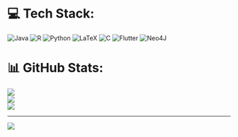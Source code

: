 
# 💻 Tech Stack:
![Java](https://img.shields.io/badge/java-%23ED8B00.svg?style=for-the-badge&logo=openjdk&logoColor=white) ![R](https://img.shields.io/badge/r-%23276DC3.svg?style=for-the-badge&logo=r&logoColor=white) ![Python](https://img.shields.io/badge/python-3670A0?style=for-the-badge&logo=python&logoColor=ffdd54) ![LaTeX](https://img.shields.io/badge/latex-%23008080.svg?style=for-the-badge&logo=latex&logoColor=white) ![C](https://img.shields.io/badge/c-%2300599C.svg?style=for-the-badge&logo=c&logoColor=white) ![Flutter](https://img.shields.io/badge/Flutter-%2302569B.svg?style=for-the-badge&logo=Flutter&logoColor=white) ![Neo4J](https://img.shields.io/badge/Neo4j-008CC1?style=for-the-badge&logo=neo4j&logoColor=white)
# 📊 GitHub Stats:
![](https://github-readme-stats.vercel.app/api?username=murch25&theme=bear&hide_border=false&include_all_commits=false&count_private=false)<br/>
![](https://github-readme-streak-stats.herokuapp.com/?user=murch25&theme=bear&hide_border=false)<br/>
![](https://github-readme-stats.vercel.app/api/top-langs/?username=murch25&theme=bear&hide_border=false&include_all_commits=false&count_private=false&layout=compact)

---
[![](https://visitcount.itsvg.in/api?id=murch25&icon=0&color=0)](https://visitcount.itsvg.in)

<!-- Proudly created with GPRM ( https://gprm.itsvg.in ) -->
